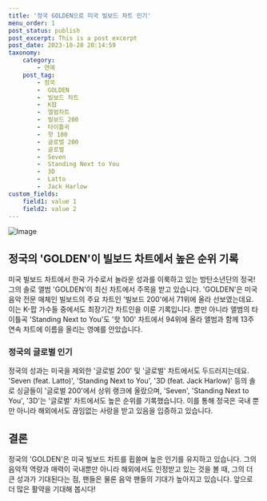 ```yaml
---
title: '정국 GOLDEN으로 미국 빌보드 차트 인기'
menu_order: 1
post_status: publish
post_excerpt: This is a post excerpt
post_date: 2023-10-20 20:14:59
taxonomy:
    category:
        - 연예
    post_tag:
        - 정국
        -  GOLDEN
        -  빌보드 차트
        -  K팝
        -  앨범차트
        -  빌보드 200
        -  타이틀곡
        -  핫 100
        -  글로벌 200
        -  글로벌
        -  Seven
        -  Standing Next to You
        -  3D
        -  Latto
        -  Jack Harlow
custom_fields:
    field1: value 1
    field2: value 2
---
```


![Image](https://mimgnews.pstatic.net/image/076/2024/02/07/2024020701000539700063471_20240207081302418.jpg?type=w540)


## 정국의 'GOLDEN'이 빌보드 차트에서 높은 순위 기록

미국 빌보드 차트에서 한국 가수로서 놀라운 성과를 이룩하고 있는 방탄소년단의 정국! 그의 솔로 앨범 'GOLDEN'이 최신 차트에서 주목을 받고 있습니다. 'GOLDEN'은 미국 음악 전문 매체인 빌보드의 주요 차트인 '빌보드 200'에서 71위에 올라 선보였는데요. 이는 K-팝 가수들 중에서도 최장기간 차트인을 이룬 기록입니다. 뿐만 아니라 앨범의 타이틀곡 'Standing Next to You'도 '핫 100' 차트에서 94위에 올라 앨범과 함께 13주 연속 차트에 이름을 올리는 영예를 안았습니다.

### 정국의 글로벌 인기

정국의 성과는 미국을 제외한 '글로벌 200' 및 '글로벌' 차트에서도 두드러지는데요. 'Seven (feat. Latto)', 'Standing Next to You', '3D (feat. Jack Harlow)' 등의 솔로 싱글들이 '글로벌 200'에서 상위 랭크에 올랐으며, 'Seven', 'Standing Next to You', '3D'는 '글로벌' 차트에서도 높은 순위를 기록했습니다. 이를 통해 정국은 국내 뿐만 아니라 해외에서도 끊임없는 사랑을 받고 있음을 입증하고 있습니다.

## 결론

정국의 'GOLDEN'은 미국 빌보드 차트를 휩쓸며 높은 인기를 유지하고 있습니다. 그의 음악적 역량과 매력이 국내뿐만 아니라 해외에서도 인정받고 있는 것을 볼 때, 그의 더 큰 성과가 기대된다는 점, 팬들은 물론 음악 팬들의 기대가 높아지고 있습니다. 앞으로 더 많은 활약을 기대해 봅시다!
